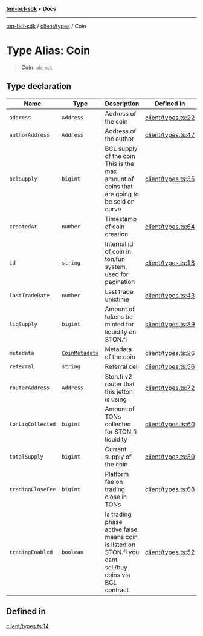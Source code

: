 [**ton-bcl-sdk**](../../../README.md) • **Docs**

***

[ton-bcl-sdk](../../../README.md) / [client/types](../README.md) / Coin

# Type Alias: Coin

> **Coin**: `object`

## Type declaration

| Name | Type | Description | Defined in |
| ------ | ------ | ------ | ------ |
| `address` | `Address` | Address of the coin | [client/types.ts:22](https://github.com/ton-fun-tech/ton-bcl-sdk/blob/94d6b89dd4da487f7f59e76bb49397e251522dcd/src/client/types.ts#L22) |
| `authorAddress` | `Address` | Address of the author | [client/types.ts:47](https://github.com/ton-fun-tech/ton-bcl-sdk/blob/94d6b89dd4da487f7f59e76bb49397e251522dcd/src/client/types.ts#L47) |
| `bclSupply` | `bigint` | BCL supply of the coin This is the max amount of coins that are going to be sold on curve | [client/types.ts:35](https://github.com/ton-fun-tech/ton-bcl-sdk/blob/94d6b89dd4da487f7f59e76bb49397e251522dcd/src/client/types.ts#L35) |
| `createdAt` | `number` | Timestamp of coin creation | [client/types.ts:64](https://github.com/ton-fun-tech/ton-bcl-sdk/blob/94d6b89dd4da487f7f59e76bb49397e251522dcd/src/client/types.ts#L64) |
| `id` | `string` | Internal id of coin in ton.fun system, used for pagination | [client/types.ts:18](https://github.com/ton-fun-tech/ton-bcl-sdk/blob/94d6b89dd4da487f7f59e76bb49397e251522dcd/src/client/types.ts#L18) |
| `lastTradeDate` | `number` | Last trade unixtime | [client/types.ts:43](https://github.com/ton-fun-tech/ton-bcl-sdk/blob/94d6b89dd4da487f7f59e76bb49397e251522dcd/src/client/types.ts#L43) |
| `liqSupply` | `bigint` | Amount of tokens be minted for liquidity on STON.fi | [client/types.ts:39](https://github.com/ton-fun-tech/ton-bcl-sdk/blob/94d6b89dd4da487f7f59e76bb49397e251522dcd/src/client/types.ts#L39) |
| `metadata` | [`CoinMetadata`](CoinMetadata.md) | Metadata of the coin | [client/types.ts:26](https://github.com/ton-fun-tech/ton-bcl-sdk/blob/94d6b89dd4da487f7f59e76bb49397e251522dcd/src/client/types.ts#L26) |
| `referral` | `string` | Referral cell | [client/types.ts:56](https://github.com/ton-fun-tech/ton-bcl-sdk/blob/94d6b89dd4da487f7f59e76bb49397e251522dcd/src/client/types.ts#L56) |
| `routerAddress` | `Address` | Ston.fi v2 router that this jetton is using | [client/types.ts:72](https://github.com/ton-fun-tech/ton-bcl-sdk/blob/94d6b89dd4da487f7f59e76bb49397e251522dcd/src/client/types.ts#L72) |
| `tonLiqCollected` | `bigint` | Amount of TONs collected for STON.fi liquidity | [client/types.ts:60](https://github.com/ton-fun-tech/ton-bcl-sdk/blob/94d6b89dd4da487f7f59e76bb49397e251522dcd/src/client/types.ts#L60) |
| `totalSupply` | `bigint` | Current supply of the coin | [client/types.ts:30](https://github.com/ton-fun-tech/ton-bcl-sdk/blob/94d6b89dd4da487f7f59e76bb49397e251522dcd/src/client/types.ts#L30) |
| `tradingCloseFee` | `bigint` | Platform fee on trading close in TONs | [client/types.ts:68](https://github.com/ton-fun-tech/ton-bcl-sdk/blob/94d6b89dd4da487f7f59e76bb49397e251522dcd/src/client/types.ts#L68) |
| `tradingEnabled` | `boolean` | Is trading phase active false means coin is listed on STON.fi you cant sell/buy coins via BCL contract | [client/types.ts:52](https://github.com/ton-fun-tech/ton-bcl-sdk/blob/94d6b89dd4da487f7f59e76bb49397e251522dcd/src/client/types.ts#L52) |

## Defined in

[client/types.ts:14](https://github.com/ton-fun-tech/ton-bcl-sdk/blob/94d6b89dd4da487f7f59e76bb49397e251522dcd/src/client/types.ts#L14)
